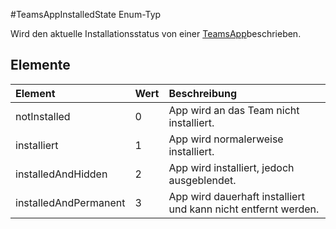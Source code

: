 #<a name="teamsappinstalledstate-enum-type"></a>TeamsAppInstalledState Enum-Typ



Wird den aktuelle Installationsstatus von einer [TeamsApp](teamsapp.md)beschrieben.

## <a name="members"></a>Elemente

| Element | Wert| Beschreibung |
|:---------------|:--------|:----------|
|notInstalled|0|App wird an das Team nicht installiert.|
|installiert|1|App wird normalerweise installiert.|
|installedAndHidden|2|App wird installiert, jedoch ausgeblendet.|
|installedAndPermanent|3|App wird dauerhaft installiert und kann nicht entfernt werden.|
